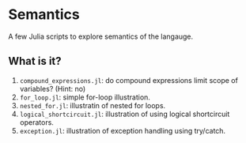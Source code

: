 # Semantics

A few Julia scripts to explore semantics of the langauge.


## What is it?

1. `compound_expressions.jl`: do compound expressions limit scope of variables? (Hint: no)
1. `for_loop.jl`: simple for-loop illustration.
1. `nested_for.jl`: illustratin of nested for loops.
1. `logical_shortcircuit.jl`: illustration of using logical shortcircuit operators.
1. `exception.jl`: illustration of exception handling using try/catch.
